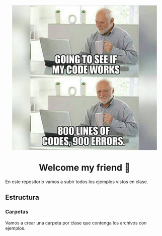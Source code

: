 <p align="center">
	<a href="https://github.com/a-bianchi/rolling-codeschool-comisionI2"  target="_blank">
	<img  align="center"  alt="meme"  src="https://raw.githubusercontent.com/a-bianchi/rolling-codeschool-comisionI2/master/img/meme.jpeg"  />
	</a>
</p>
<h1 align="center">Welcome my friend 👋</h1>
<p> 
  En este repositorio vamos a subir todos los ejemplos vistos en clase.
</p>

## Estructura

### Carpetas

Vamos a crear una carpeta por clase que contenga los archivos con ejemplos.

